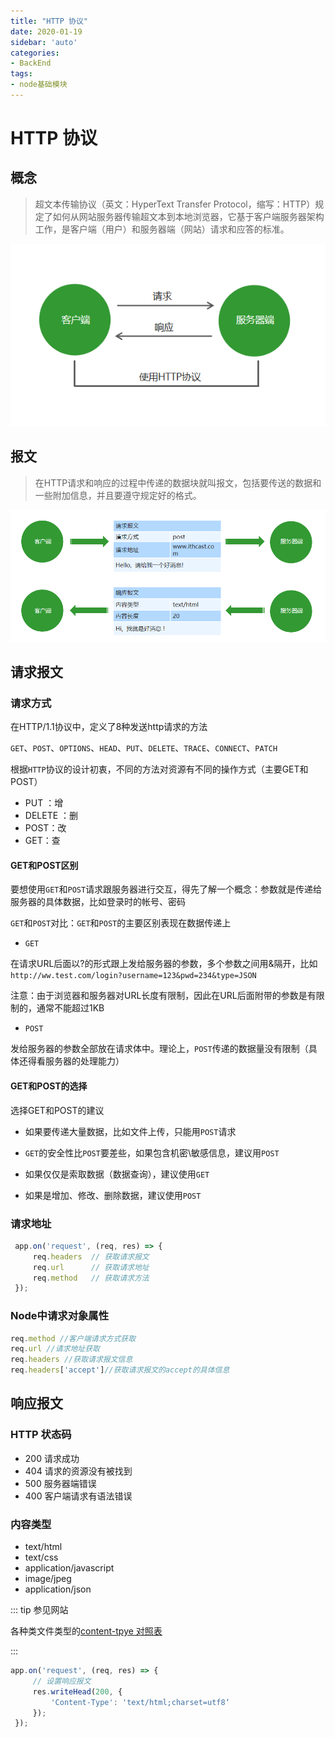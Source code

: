 ```yaml
---
title: "HTTP 协议"
date: 2020-01-19
sidebar: 'auto'
categories:
- BackEnd
tags:
- node基础模块
---
```







# HTTP 协议

## 概念

> 超文本传输协议（英文：HyperText Transfer Protocol，缩写：HTTP）规定了如何从网站服务器传输超文本到本地浏览器，它基于客户端服务器架构工作，是客户端（用户）和服务器端（网站）请求和应答的标准。

<img src="/img/http协议.png" >

## 报文

> 在HTTP请求和响应的过程中传递的数据块就叫报文，包括要传送的数据和一些附加信息，并且要遵守规定好的格式。

<img src="/img/baowen.png" >



## 请求报文

### 请求方式

在HTTP/1.1协议中，定义了8种发送http请求的方法

`GET`、`POST`、`OPTIONS`、`HEAD`、`PUT`、`DELETE`、`TRACE`、`CONNECT`、`PATCH`

根据`HTTP`协议的设计初衷，不同的方法对资源有不同的操作方式（主要GET和POST）

* PUT ：增
* DELETE ：删
* POST：改
* GET：查



#### GET和POST区别

要想使用`GET`和`POST`请求跟服务器进行交互，得先了解一个概念：参数就是传递给服务器的具体数据，比如登录时的帐号、密码

`GET`和`POST`对比：`GET`和`POST`的主要区别表现在数据传递上

* `GET`

在请求URL后面以?的形式跟上发给服务器的参数，多个参数之间用&隔开，比如`http://ww.test.com/login?username=123&pwd=234&type=JSON`

注意：由于浏览器和服务器对URL长度有限制，因此在URL后面附带的参数是有限制的，通常不能超过1KB

* `POST`

发给服务器的参数全部放在请求体中。理论上，`POST`传递的数据量没有限制（具体还得看服务器的处理能力）



#### GET和POST的选择

选择GET和POST的建议

* 如果要传递大量数据，比如文件上传，只能用`POST`请求

* `GET`的安全性比`POST`要差些，如果包含机密\敏感信息，建议用`POST`

* 如果仅仅是索取数据（数据查询），建议使用`GET`

* 如果是增加、修改、删除数据，建议使用`POST`

  

### 请求地址

```javascript
 app.on('request', (req, res) => {
     req.headers  // 获取请求报文
     req.url      // 获取请求地址
     req.method   // 获取请求方法
 });
```



### Node中请求对象属性

```javascript
req.method //客户端请求方式获取
req.url //请求地址获取
req.headers //获取请求报文信息
req.headers['accept']//获取请求报文的accept的具体信息
```





## 响应报文

### HTTP 状态码

* 200 请求成功
* 404 请求的资源没有被找到
* 500 服务器端错误
* 400 客户端请求有语法错误



### 内容类型

* text/html
* text/css
* application/javascript
* image/jpeg
* application/json

::: tip 参见网站

各种类文件类型的[content-tpye 对照表](https://tool.oschina.net/commons)

:::

```javascript
app.on('request', (req, res) => {
     // 设置响应报文
     res.writeHead(200, {         
         'Content-Type': 'text/html;charset=utf8‘
     });
 });
```























